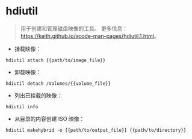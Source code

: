 # hdiutil

> 用于创建和管理磁盘映像的工具。
> 更多信息：<https://keith.github.io/xcode-man-pages/hdiutil.1.html>。

- 挂载映像：

`hdiutil attach {{path/to/image_file}}`

- 卸载映像：

`hdiutil detach /Volumes/{{volume_file}}`

- 列出已挂载的映像：

`hdiutil info`

- 从目录的内容创建 ISO 映像：

`hdiutil makehybrid -o {{path/to/output_file}} {{path/to/directory}}`